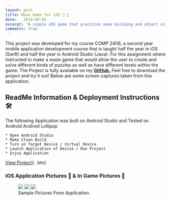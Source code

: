 ```yaml
---
layout: post
title: Maze Game for iOS 👾 🤖
date:   2018-05-05
excerpt: "A simple iOS game that practices maze building and object collisions in Android Studio using Java For Mobile Development"
comments: true
---
```


This project was developed for my course COMP 2406, a second year mobile application development course that is taught half the year in iOS (Swift) and half the year in Android Studio (Java). For this assignment where instructed to make a maze game that would allow the user to create and solve different kinds of puzzles as well as have different levels within the game.
The Project is fully available on my <a href="http://github.com/ImranJuma/Maze-Project"><b>GitHub.</b></a> Feel free to download the project and try it out! Below are some screen captures taken from this application.

## ReadMe Information & Deployment Instructions 🛠

The following Application was built on Android Studio and Tested on Android Android Lollipop

	* Open Android Studio
	* Make Clean Build
	* Turn on Target Device / Virtual Device
	* Launch Application of Device / Run Project
	* Enjoy Application

[View Project](https://github.com/ImranJuma/Maze-Project){: .btn}

### iOS Application Pictures 📸 & In Game Pictures 📸

<figure class="third">
	<img src="http://placehold.it/600x300.jpg">
	<img src="http://placehold.it/600x300.jpg">
	<img src="http://placehold.it/600x300.jpg">
	<figcaption>Sample Pictures From Application.</figcaption>
</figure>

